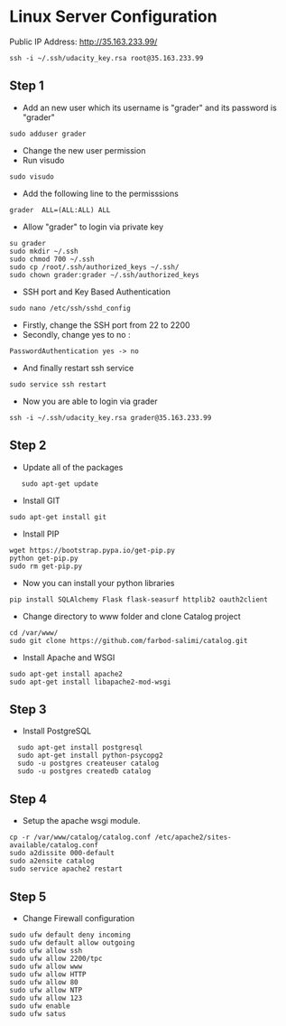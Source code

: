 # Linux Server Configuration

Public IP Address: http://35.163.233.99/
```
ssh -i ~/.ssh/udacity_key.rsa root@35.163.233.99
```

## Step 1
 - Add an new user which its username is "grader" and its password is "grader"
```
sudo adduser grader
```
 - Change the new user permission
 - Run visudo
```
sudo visudo
```
 - Add the following line to the permisssions
```
grader  ALL=(ALL:ALL) ALL
```

 - Allow "grader" to login via private key
```
su grader
sudo mkdir ~/.ssh
sudo chmod 700 ~/.ssh
sudo cp /root/.ssh/authorized_keys ~/.ssh/
sudo chown grader:grader ~/.ssh/authorized_keys
```

 - SSH port and Key Based Authentication
```
sudo nano /etc/ssh/sshd_config
```
 - Firstly, change the SSH port from 22 to 2200 
 - Secondly, change yes to no :
```
PasswordAuthentication yes -> no
```
 - And finally restart ssh service
```
sudo service ssh restart
```

 - Now you are able to login via grader
```
ssh -i ~/.ssh/udacity_key.rsa grader@35.163.233.99
```

## Step 2
- Update all of the packages
```
   sudo apt-get update
```
 - Install GIT
```
sudo apt-get install git
```
 - Install PIP
```
wget https://bootstrap.pypa.io/get-pip.py
python get-pip.py
sudo rm get-pip.py
```
 - Now you can install your python libraries
```
pip install SQLAlchemy Flask flask-seasurf httplib2 oauth2client
```
 - Change directory to www folder and clone Catalog project
```
cd /var/www/
sudo git clone https://github.com/farbod-salimi/catalog.git
```
 - Install Apache and WSGI
 ```
sudo apt-get install apache2
sudo apt-get install libapache2-mod-wsgi
```
## Step 3
 - Install PostgreSQL
```
  sudo apt-get install postgresql
  sudo apt-get install python-psycopg2
  sudo -u postgres createuser catalog
  sudo -u postgres createdb catalog
```
## Step 4
 - Setup the apache wsgi module.
```
cp -r /var/www/catalog/catalog.conf /etc/apache2/sites-available/catalog.conf
sudo a2dissite 000-default
sudo a2ensite catalog
sudo service apache2 restart
```

## Step 5
 - Change Firewall configuration
```
sudo ufw default deny incoming
sudo ufw default allow outgoing
sudo ufw allow ssh
sudo ufw allow 2200/tpc
sudo ufw allow www
sudo ufw allow HTTP
sudo ufw allow 80
sudo ufw allow NTP
sudo ufw allow 123
sudo ufw enable
sudo ufw satus
```